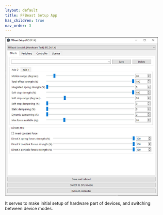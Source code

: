 ```yaml
---
layout: default
title: FFBeast Setup App
has_children: true
nav_order: 3
---
```


<img src="../../assets/images/manual/setup_main.jpg" width="720">


It serves to make initial setup of hardware part of devices, and switching between device modes. 
